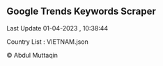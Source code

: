 

## Google Trends Keywords Scraper 
 
Last Update 01-04-2023 , 10:38:44

Country List :
VIETNAM.json



© Abdul Muttaqin 

